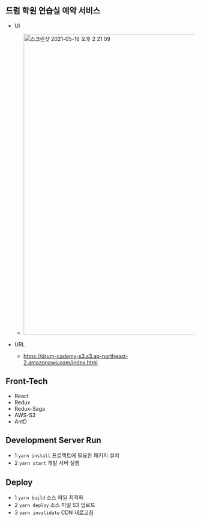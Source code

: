 ## 드럼 학원 연습실 예약 서비스
- UI
  - <img width="800" alt="스크린샷 2021-05-16 오후 2 21 09" src="https://user-images.githubusercontent.com/48672212/118386377-09079f00-b652-11eb-84ef-3c3bdc54f38d.png">

- URL
  - https://drum-cademy-s3.s3.ap-northeast-2.amazonaws.com/index.html

## Front-Tech
- React
- Redux
- Redux-Saga
- AWS-S3
- AntD

## Development Server Run
- 1 `yarn install` 프로젝트에 필요한 패키지 설치
- 2 `yarn start` 개발 서버 실행

## Deploy
- 1 `yarn build` 소스 파일 최적화
- 2 `yarn deploy` 소스 파일 S3 업로드
- 3 `yarn invalidate` CDN 새로고침
